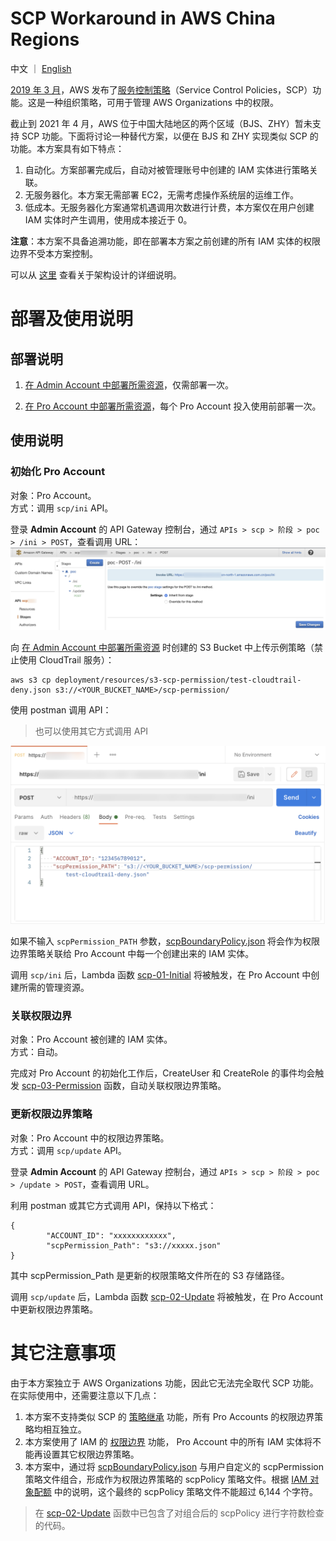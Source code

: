 # SCP Workaround in AWS China Regions

中文 ｜ [English](README-ENG.md)

[2019 年 3 月](https://aws.amazon.com/cn/about-aws/whats-new/2019/03/service-control-policies-enable-fine-grained-permission-controls/)，AWS 发布了[服务控制策略](https://docs.aws.amazon.com/zh_cn/organizations/latest/userguide/orgs_manage_policies_scps.html)（Service Control Policies，SCP）功能。这是一种组织策略，可用于管理 AWS Organizations 中的权限。

截止到 2021 年 4 月，AWS 位于中国大陆地区的两个区域（BJS、ZHY）暂未支持 SCP 功能。下面将讨论一种替代方案，以便在 BJS 和 ZHY 实现类似 SCP 的功能。本方案具有如下特点：  

1. 自动化。方案部署完成后，自动对被管理账号中创建的 IAM 实体进行策略关联。  
2. 无服务器化。本方案无需部署 EC2，无需考虑操作系统层的运维工作。  
3. 低成本。无服务器化方案通常机遇调用次数进行计费，本方案仅在用户创建 IAM 实体时产生调用，使用成本接近于 0。

**注意**：本方案不具备追溯功能，即在部署本方案之前创建的所有 IAM 实体的权限边界不受本方案控制。

可以从 [这里](architecture/Architecture-CHN.md) 查看关于架构设计的详细说明。

# 部署及使用说明
## 部署说明
1. [在 Admin Account 中部署所需资源](deployment/AdminAccount-CHN.md)，仅需部署一次。

2. [在 Pro Account 中部署所需资源](deployment/ProAccount-CHN.md)，每个 Pro Account 投入使用前部署一次。

## 使用说明

### 初始化 Pro Account

对象：Pro Account。  
方式：调用 ```scp/ini``` API。

登录 **Admin Account** 的 API Gateway 控制台，通过 ```APIs > scp > 阶段 > poc > /ini > POST```，查看调用 URL：
![InvokeURL](deployment/png/Admin-07-InvokeURL.png "InvokeURL")

向 [在 Admin Account 中部署所需资源](deployment/AdminAccount-CHN.md) 时创建的 S3 Bucket 中上传示例策略（禁止使用 CloudTrail 服务）：

```
aws s3 cp deployment/resources/s3-scp-permission/test-cloudtrail-deny.json s3://<YOUR_BUCKET_NAME>/scp-permission/
```

使用 postman 调用 API：  
>也可以使用其它方式调用 API

![Call-scp/ini](png/01-CallScpIni.png "Call-scp/ini")

如果不输入 ```scpPermission_PATH``` 参数，[scpBoundaryPolicy.json](deployment/resources/s3-scp-boundary/scpBoundaryPolicy.json) 将会作为权限边界策略关联给 Pro Account 中每一个创建出来的 IAM 实体。

调用 ```scp/ini``` 后，Lambda 函数 [scp-01-Initial](deployment/code/scp-01-Initial.py) 将被触发，在 Pro Account 中创建所需的管理资源。

### 关联权限边界

对象：Pro Account 被创建的 IAM 实体。  
方式：自动。

完成对 Pro Account 的初始化工作后，CreateUser 和 CreateRole 的事件均会触发  [scp-03-Permission](deployment/code/scp-03-Permission.py) 函数，自动关联权限边界策略。

### 更新权限边界策略

对象：Pro Account 中的权限边界策略。  
方式：调用 ```scp/update``` API。

登录 **Admin Account** 的 API Gateway 控制台，通过 ```APIs > scp > 阶段 > poc > /update > POST```，查看调用 URL。

利用 postman 或其它方式调用 API，保持以下格式：

```
{
        "ACCOUNT_ID": "xxxxxxxxxxxx",
        "scpPermission_Path": "s3://xxxxx.json"
}
```

其中 scpPermission_Path 是更新的权限策略文件所在的 S3 存储路径。 

调用 ```scp/update``` 后，Lambda 函数 [scp-02-Update](deployment/code/scp-02-Update.py) 将被触发，在 Pro Account 中更新权限边界策略。

# 其它注意事项
由于本方案独立于 AWS Organizations 功能，因此它无法完全取代 SCP 功能。在实际使用中，还需要注意以下几点：

1. 本方案不支持类似 SCP 的 [策略继承](https://docs.aws.amazon.com/zh_cn/organizations/latest/userguide/orgs_manage_policies_inheritance.html) 功能，所有 Pro Accounts 的权限边界策略均相互独立。
2. 本方案使用了 IAM 的 [权限边界](https://docs.aws.amazon.com/zh_cn/IAM/latest/UserGuide/access_policies_boundaries.html) 功能， Pro Account 中的所有 IAM 实体将不能再设置其它权限边界策略。
3. 本方案中，通过将 [scpBoundaryPolicy.json](resources/s3-scp-boundary/scpBoundaryPolicy.json) 与用户自定义的 scpPermission 策略文件组合，形成作为权限边界策略的 scpPolicy 策略文件。根据 [IAM 对象配额](https://docs.aws.amazon.com/zh_cn/IAM/latest/UserGuide/reference_iam-quotas.html#reference_iam-quotas-entities) 中的说明，这个最终的 scpPolicy 策略文件不能超过 6,144 个字符。

>在 [scp-02-Update](deployment/code/scp-02-Update.py) 函数中已包含了对组合后的 scpPolicy 进行字符数检查的代码。